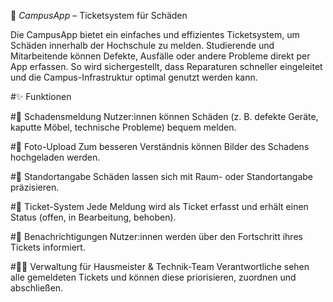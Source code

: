 
📲 *CampusApp* – Ticketsystem für Schäden

Die CampusApp bietet ein einfaches und effizientes Ticketsystem, um Schäden innerhalb der Hochschule zu melden.
Studierende und Mitarbeitende können Defekte, Ausfälle oder andere Probleme direkt per App erfassen.
So wird sichergestellt, dass Reparaturen schneller eingeleitet und die Campus-Infrastruktur optimal genutzt werden kann.

#✨ Funktionen

#📝 Schadensmeldung
Nutzer:innen können Schäden (z. B. defekte Geräte, kaputte Möbel, technische Probleme) bequem melden.

#📸 Foto-Upload
Zum besseren Verständnis können Bilder des Schadens hochgeladen werden.

#📍 Standortangabe
Schäden lassen sich mit Raum- oder Standortangabe präzisieren.

#🎫 Ticket-System
Jede Meldung wird als Ticket erfasst und erhält einen Status (offen, in Bearbeitung, behoben).

#🔔 Benachrichtigungen
Nutzer:innen werden über den Fortschritt ihres Tickets informiert.

#👩‍🔧 Verwaltung für Hausmeister & Technik-Team
Verantwortliche sehen alle gemeldeten Tickets und können diese priorisieren, zuordnen und abschließen.
